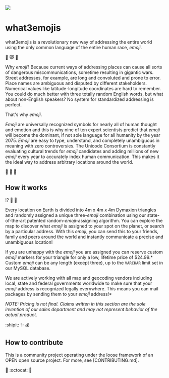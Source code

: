 ![](https://cloud.githubusercontent.com/assets/170270/8941912/ce23d1f8-3572-11e5-8f50-ba388d577b61.png)

# what3emojis

what3emojis is a revolutionary new way of addressing the entire world using the only common language of the entire human race, _emoji_.

:princess: :smile_cat: :man_with_gua_pi_mao:

Why _emoji_? Because current ways of addressing places can cause all sorts of dangerous miscommunications, sometime resulting in gigantic wars. Street addresses, for example, are long and convoluted and prone to error. Place names are ambiguous and disputed by different stakeholders. Numerical values like latitude-longitude coordinates are hard to remember. You could do much better with three totally random English words, but what about non-English speakers? No system for standardized addressing is perfect.

That's why _emoji_.

_Emoji_ are universally recognized symbols for nearly all of human thought and emotion and this is why nine of ten expert scientists predict that _emoji_ will become the dominant, if not sole language for all humanity by the year 2075. _Emoji_ are easy to type, understand, and completely unambiguous in meaning with zero controversies. The Unicode Consortium is constantly evaluating cultural trends for _emoji_ candidates and adding millions of new _emoji_ every year to accurately index human communication. This makes it the ideal way to address arbitrary locations around the world.

:sparkling_heart: :floppy_disk: :do_not_litter:

## How it works

:interrobang: :postal_horn: :crystal_ball:

Every location on Earth is divided into 4m x 4m x 4m Dymaxion triangles and randomly assigned a unique three-_emoji_ combination using our state-of-the-art patented random-_emoji_-assigning algorithm. You can explore the map to discover what _emoji_ is assigned to your spot on the planet, or search by a particular address. With this _emoji_, you can send this to your friends, family and peers around the world and instantly communicate a precise and unambiguous location!

If you are unhappy with the _emoji_ you are assigned you can reserve custom _emoji_ markers for your triangle for only a low, lifetime price of $24.99.* Custom _emoji_ can be any length (except three), up to the `VARCHAR` limit set in our MySQL database.

We are actively working with all map and geocoding vendors including local, state and federal governments worldwide to make sure that your _emoji_ address is recognized legally everywhere. This means you can mail packages by sending them to your _emoji_ address!*

_*NOTE: Pricing is not final. Claims written in this section are the sole invention of our sales department and may not represent behavior of the actual product.*_

:shipit: :sparkles: :moneybag:

## How to contribute

This is a community project operating under the loose framework of an OPEN open source project. For more, see [CONTRIBUTING.md].

:metal: :octocat: :flags:
